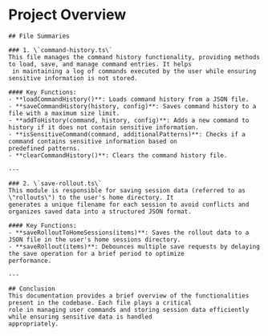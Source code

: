 # Project Overview

    ## File Summaries

    ### 1. \`command-history.ts\`
    This file manages the command history functionality, providing methods to load, save, and manage command entries. It helps
     in maintaining a log of commands executed by the user while ensuring sensitive information is not stored.

    #### Key Functions:
    - **loadCommandHistory()**: Loads command history from a JSON file.
    - **saveCommandHistory(history, config)**: Saves command history to a file with a maximum size limit.
    - **addToHistory(command, history, config)**: Adds a new command to history if it does not contain sensitive information.
    - **isSensitiveCommand(command, additionalPatterns)**: Checks if a command contains sensitive information based on
    predefined patterns.
    - **clearCommandHistory()**: Clears the command history file.

    ---

    ### 2. \`save-rollout.ts\`
    This module is responsible for saving session data (referred to as \"rollouts\") to the user's home directory. It
    generates a unique filename for each session to avoid conflicts and organizes saved data into a structured JSON format.

    #### Key Functions:
    - **saveRolloutToHomeSessions(items)**: Saves the rollout data to a JSON file in the user's home sessions directory.
    - **saveRollout(items)**: Debounces multiple save requests by delaying the save operation for a brief period to optimize
    performance.

    ---

    ## Conclusion
    This documentation provides a brief overview of the functionalities present in the codebase. Each file plays a critical
    role in managing user commands and storing session data efficiently while ensuring sensitive data is handled
    appropriately.
